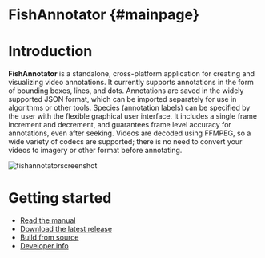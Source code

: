 FishAnnotator                                                  {#mainpage}
============

Introduction
============

**FishAnnotator** is a standalone, cross-platform application for creating 
and visualizing video annotations.  It currently supports annotations in 
the form of bounding boxes, lines, and dots.  Annotations are saved in the 
widely supported JSON format, which can be imported separately for use in 
algorithms or other tools.  Species (annotation labels) can be specified by 
the user with the flexible graphical user interface.  It includes a single 
frame increment and decrement, and guarantees frame level accuracy for 
annotations, even after seeking.  Videos are decoded using FFMPEG, so a 
wide variety of codecs are supported; there is no need to convert your 
videos to imagery or other format before annotating.

![fishannotatorscreenshot][Screenshot]

Getting started
===============

* [Read the manual][Manual]
* [Download the latest release][LatestRelease]
* [Build from source](doc/build.md)
* [Developer info](doc/developer.md)

[Screenshot]: https://user-images.githubusercontent.com/7937658/29241637-a113a9de-7f4b-11e7-8a94-93fc9226546a.png
[Manual]: https://github.com/BGWoodward/FishAnnotator/releases/download/v0.1/Video.And.Image.Annotator.Manual.v0_1.pdf
[LatestRelease]: http://github.com/BGWoodward/FishAnnotator/releases
